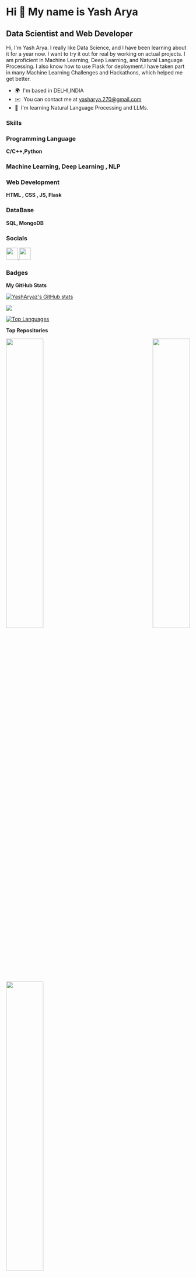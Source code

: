 Hi 👋 My name is Yash Arya
==========================

Data Scientist and Web Developer
--------------------------------

Hi, I'm Yash Arya. I really like Data Science, and I have been learning about it for a year now. I want to try it out for real by working on actual projects. I am proficient in Machine Learning, Deep Learning, and Natural Language Processing. I also know how to use Flask for deployment.I have taken part in many Machine Learning Challenges and Hackathons, which helped me get better.

* 🌍  I'm based in DELHI,INDIA 
* ✉️  You can contact me at [yasharya.270@gmail.com](mailto:yasharya.270@gmail.com)
* 🧠  I'm learning Natural Language Processing and LLMs.

### Skills


<p align="left">
<h3>Programming Language</h3>
  <b>C/C++,Python</b>
  <h3> Machine Learning, Deep Learning , NLP</h3>
  <h3>Web Development</h3>
  <b>HTML , CSS , JS, Flask</b>
  <h3>DataBase</h3>
  <b>SQL, MongoDB</b>
</p>


### Socials

<p align="left"> <a href="https://www.github.com/YashAryaz" target="_blank" rel="noreferrer"> <picture> <source media="(prefers-color-scheme: dark)" srcset="https://raw.githubusercontent.com/danielcranney/readme-generator/main/public/icons/socials/github-dark.svg" /> <source media="(prefers-color-scheme: light)" srcset="https://raw.githubusercontent.com/danielcranney/readme-generator/main/public/icons/socials/github.svg" /> <img src="https://raw.githubusercontent.com/danielcranney/readme-generator/main/public/icons/socials/github.svg" width="32" height="32" /> </picture> </a> <a href="https://www.linkedin.com/in/yash-arya-0b4493236/" target="_blank" rel="noreferrer"> <picture> <source media="(prefers-color-scheme: dark)" srcset="undefined" /> <source media="(prefers-color-scheme: light)" srcset="https://raw.githubusercontent.com/danielcranney/readme-generator/main/public/icons/socials/linkedin.svg" /> <img src="https://raw.githubusercontent.com/danielcranney/readme-generator/main/public/icons/socials/linkedin.svg" width="32" height="32" /> </picture> </a></p>

### Badges

<b>My GitHub Stats</b>

<a href="http://www.github.com/YashAryaz"><img src="https://github-readme-stats.vercel.app/api?username=YashAryaz&show_icons=true&hide=&count_private=true&title_color=ffffff&text_color=ffffff&icon_color=0891b2&bg_color=1c1917&hide_border=true&show_icons=true" alt="YashAryaz's GitHub stats" /></a>

<a href="http://www.github.com/YashAryaz"><img src="https://github-readme-streak-stats.herokuapp.com/?user=YashAryaz&stroke=ffffff&background=1c1917&ring=ffffff&fire=ffffff&currStreakNum=ffffff&currStreakLabel=ffffff&sideNums=ffffff&sideLabels=ffffff&dates=ffffff&hide_border=true" /></a>

<a href="https://github.com/YashAryaz" align="left"><img src="https://github-readme-stats.vercel.app/api/top-langs/?username=YashAryaz&langs_count=10&title_color=ffffff&text_color=ffffff&icon_color=0891b2&bg_color=1c1917&hide_border=true&locale=en&custom_title=Top%20%Languages" alt="Top Languages" /></a>

<b>Top Repositories</b>

<div width="100%" align="center"><a href="https://github.com/YashAryaz/SalesGPT" align="left"><img align="left" width="45%" src="https://github-readme-stats.vercel.app/api/pin/?username=YashAryaz&repo=SalesGPT&title_color=ffffff&text_color=ffffff&icon_color=0891b2&bg_color=1c1917&hide_border=true&locale=en" /></a><a href="https://github.com/YashAryaz/DermaDost" align="right"><img align="right" width="45%" src="https://github-readme-stats.vercel.app/api/pin/?username=YashAryaz&repo=DermaDost&title_color=ffffff&text_color=ffffff&icon_color=0891b2&bg_color=1c1917&hide_border=true&locale=en" /></a></div><br /><br /><br /><br /><br /><br /><br />

<br /><br /><br /><br /><br />

<div width="100%" align="center"><a href="https://github.com/YashAryaz/super-blogZ" align="left"><img align="left" width="45%" src="https://github-readme-stats.vercel.app/api/pin/?username=YashAryaz&repo=super-blogZ&title_color=ffffff&text_color=ffffff&icon_color=0891b2&bg_color=1c1917&hide_border=true&locale=en" /></a></div>
